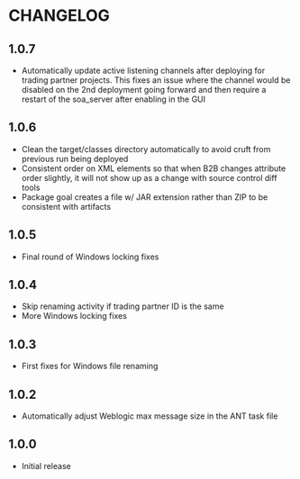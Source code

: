 # CHANGELOG

## 1.0.7
* Automatically update active listening channels after deploying for trading partner projects. This fixes an issue where the channel would be disabled on the 2nd deployment going forward and then require a restart of the soa_server after enabling in the GUI

## 1.0.6
* Clean the target/classes directory automatically to avoid cruft from previous run being deployed
* Consistent order on XML elements so that when B2B changes attribute order slightly, it will not show up as a change with source control diff tools
* Package goal creates a file w/ JAR extension rather than ZIP to be consistent with artifacts

## 1.0.5
* Final round of Windows locking fixes

## 1.0.4
* Skip renaming activity if trading partner ID is the same
* More Windows locking fixes

## 1.0.3
* First fixes for Windows file renaming

## 1.0.2
* Automatically adjust Weblogic max message size in the ANT task file

## 1.0.0
* Initial release